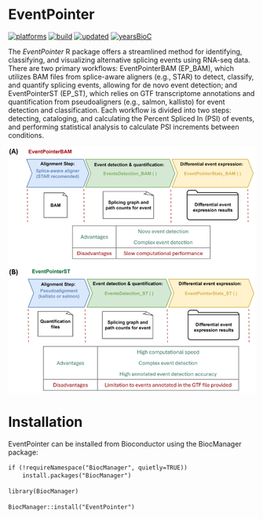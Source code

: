 # EventPointer

[![platforms](http://bioconductor.org/shields/availability/3.8/EventPointer.svg)](http://bioconductor.org/packages/release/bioc/html/EventPointer.html)
[![build](http://bioconductor.org/shields/build/release/bioc/EventPointer.svg)](http://bioconductor.org/packages/release/bioc/html/EventPointer.html)
[![updated](http://bioconductor.org/shields/lastcommit/release/bioc/EventPointer.svg)](http://bioconductor.org/packages/release/bioc/html/EventPointer.html)
[![yearsBioC](http://bioconductor.org/shields/years-in-bioc/EventPointer.svg)](http://bioconductor.org/packages/release/bioc/html/EventPointer.html)

The *EventPointer* R package offers a streamlined method for identifying, classifying, and visualizing alternative splicing events using RNA-seq data. There are two primary workflows: EventPointerBAM (EP_BAM), which utilizes BAM files from splice-aware aligners (e.g., STAR) to detect, classify, and quantify splicing events, allowing for de novo event detection; and EventPointerST (EP_ST), which relies on GTF transcriptome annotations and quantification from pseudoaligners (e.g., salmon, kallisto) for event detection and classification. Each workflow is divided into two steps: detecting, cataloging, and calculating the Percent Spliced In (PSI) of events, and performing statistical analysis to calculate PSI increments between conditions.

![**Figure 1.** EventPointer pipeline ](./vignettes/1_workflowEP.png)

# Installation
EventPointer can be installed from Bioconductor using the BiocManager package:

```{r, eval=FALSE}
if (!requireNamespace("BiocManager", quietly=TRUE))
    install.packages("BiocManager")

library(BiocManager)

BiocManager::install("EventPointer")
```

